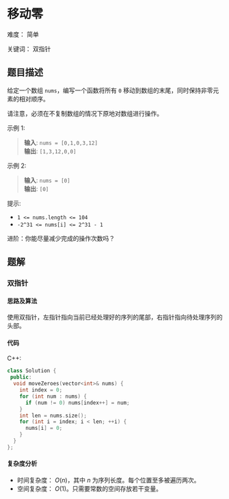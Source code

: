 # 移动零

难度： 简单

关键词： 双指针

## 题目描述

给定一个数组 `nums`，编写一个函数将所有 `0` 移动到数组的末尾，同时保持非零元素的相对顺序。

请注意，必须在不复制数组的情况下原地对数组进行操作。

示例 1:

>**输入**: `nums = [0,1,0,3,12]` <br>
**输出**: `[1,3,12,0,0]`

示例 2:

>**输入**: `nums = [0]` <br>
**输出**: `[0]`

提示:

* `1 <= nums.length <= 104`
* `-2^31 <= nums[i] <= 2^31 - 1`

进阶：你能尽量减少完成的操作次数吗？

## 题解

### 双指针

#### 思路及算法

使用双指针，左指针指向当前已经处理好的序列的尾部，右指针指向待处理序列的头部。

#### 代码

C++:
```cpp
class Solution {
 public:
  void moveZeroes(vector<int>& nums) {
    int index = 0;
    for (int num : nums) {
      if (num != 0) nums[index++] = num;
    }
    int len = nums.size();
    for (int i = index; i < len; ++i) {
      nums[i] = 0;
    }
  }
};
```

#### 复杂度分析

* 时间复杂度： $O(n)$，其中 $n$ 为序列长度。每个位置至多被遍历两次。
* 空间复杂度： $O(1)$。只需要常数的空间存放若干变量。